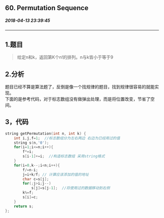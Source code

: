 ## 60. Permutation Sequence
##### 2018-04-13 23:39:45
***
## 1.题目
>给定n和k，返回第K个n!的排列。n与k皆小于等于9
## 2.分析
题目已经不算是算法题了，反倒是像一个找规律的题目，找到规律很容易的就能实现。  
下面的是参考代码，对于标志数组没有做弹出处理，而是将位置改变，节省了空间。

## 3，代码
```cpp
string getPermutation(int n, int k) {
    int i,j,f=1;  //标志数组分为左右两边 右边为已经用过的值
    string s(n,'0');
    for(i=1;i<=n;i++){
        f*=i;
        s[i-1]+=i;  //构造标志数组 采用string格式
    }
    for(i=0,k--;i<n;i++){
        f/=n-i;
        j=i+k/f; // 计算应该添加的值的地址
        char c=s[j];
        for(;j>i;j--)
            s[j]=s[j-1];  //将使用过的数据移动到右侧
        k%=f;
        s[i]=c;
    }
    return s;
};
```
